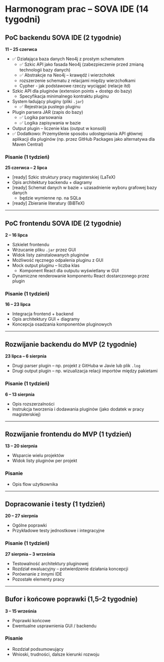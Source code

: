 # Harmonogram prac – SOVA IDE (14 tygodni)

## PoC backendu SOVA IDE (2 tygodnie)  
**11 – 25 czerwca**

- ✅ Działająca baza danych Neo4j z prostym schematem
  + ✅ Szkic API jako fasada Neo4j (zabezpieczenie przed zmianą technologii bazy danych)
  + ✅ Abstrakcje na Neo4j – krawędź i wierzchołek
  + rozszerzenie schematu z relacjami między wierzchołkami
  + Cypher - jak podstawowe rzeczy wyciągać (relacje itd)
- Szkic API dla pluginów (extension points + dostęp do bazy)
  + Specyfikacja minimalnego kontraktu pluginu
- System ładujący pluginy (pliki `.jar`)
  + ✅ Rejestracja pustego pluginu
- Plugin parsera JAR (zapis do bazy)
  - ✅ Logika parsowania
  - ✅ Logika zapisywania w bazie
- Output plugin – liczenie klas (output w konsoli)
- ✅ Dodatkowo: Przemyślenie sposobu udostępniania API głównej aplikacji dla pluginów (np. przez GitHub Packages jako alternatywa dla Maven Central)

### Pisanie (1 tydzień)  
**25 czerwca – 2 lipca**

- [ready] Szkic struktury pracy magisterskiej (LaTeX)
- Opis architektury backendu + diagramy
- [ready] Schemat danych w bazie + uzasadnienie wyboru grafowej bazy danych
  + będzie wymienne np. na SQLa
- [ready] Zbieranie literatury (BiBTeX)

---

## PoC frontendu SOVA IDE (2 tygodnie)  
**2 – 16 lipca**

- Szkielet frontendu
- Wrzucanie pliku `.jar` przez GUI
- Widok listy zainstalowanych pluginów
- Możliwość ręcznego odpalenia pluginu z GUI
- Mock output pluginu – liczba klas
  + Komponent React dla outputu wyświetlany w GUI
- Dynamiczne renderowanie komponentu React dostarczonego przez plugin

### Pisanie (1 tydzień)  
**16 – 23 lipca**

- Integracja frontend + backend
- Opis architektury GUI + diagramy
- Koncepcja osadzania komponentów pluginowych

---

## Rozwijanie backendu do MVP (2 tygodnie)  
**23 lipca – 6 sierpnia**

- Drugi parser plugin – np. projekt z GitHuba w Javie lub plik `.log`
- Drugi output plugin – np. wizualizacja relacji importów między pakietami

### Pisanie (1 tydzień)  
**6 – 13 sierpnia**

- Opis rozszerzalności
- Instrukcja tworzenia i dodawania pluginów (jako dodatek w pracy magisterskiej)

---

## Rozwijanie frontendu do MVP (1 tydzień)  
**13 – 20 sierpnia**

- Wsparcie wielu projektów
- Widok listy pluginów per projekt

### Pisanie

- Opis flow użytkownika

---

## Dopracowanie i testy (1 tydzień)  
**20 – 27 sierpnia**

- Ogólne poprawki
- Przykładowe testy jednostkowe i integracyjne

### Pisanie (1 tydzień)  
**27 sierpnia – 3 września**

- Testowalność architektury pluginowej
- Rozdział ewaluacyjny – potwierdzenie działania koncepcji
- Porównanie z innymi IDE
- Pozostałe elementy pracy

---

## Bufor i końcowe poprawki (1,5–2 tygodnie)  
**3 – 15 września**

- Poprawki końcowe
- Ewentualne usprawnienia GUI / backendu

### Pisanie

- Rozdział podsumowujący
- Wnioski, trudności, dalsze kierunki rozwoju
